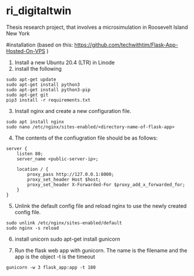 # ri_digitaltwin
Thesis research project, that involves a microsimulation in Roosevelt Island New York

#installation 
(based on this:
https://github.com/techwithtim/Flask-App-Hosted-On-VPS
)
1. Install a new Ubuntu 20.4 (LTR) in Linode
2. install the following
```
sudo apt-get update
sudo apt-get install python3
sudo apt-get install python3-pip
sudo apt-get git
pip3 install -r requirements.txt
```

3. Install nginx and create a new configuration file.
```
sudo apt install nginx 
sudo nano /etc/nginx/sites-enabled/<directory-name-of-flask-app>
```

4. The contents of the confiugration file should be as follows:

```
server {
    listen 80;
    server_name <public-server-ip>;

    location / {
        proxy_pass http://127.0.0.1:8000;
        proxy_set_header Host $host;
        proxy_set_header X-Forwarded-For $proxy_add_x_forwarded_for;
    }
}
```
5. Unlink the default config file and reload nginx to use the newly created config file.
```
sudo unlink /etc/nginx/sites-enabled/default
sudo nginx -s reload
```

6. install unicorn
sudo apt-get install gunicorn

7. Run the flask web app with gunicorn. The name is the filename and the app is the object -t is the timeout

```
gunicorn -w 3 flask_app:app -t 180
```